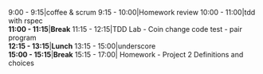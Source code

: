 9:00 - 9:15|coffee & scrum
9:15 - 10:00|Homework review
10:00 - 11:00|tdd with rspec    
**11:00 - 11:15**|**Break**
11:15 - 12:15|TDD Lab - Coin change code test - pair program    
**12:15 - 13:15**|**Lunch**
13:15 - 15:00|underscore   
**15:00 - 15:15**|**Break**
15:15 - 17:00|
Homework - Project 2 Definitions and choices   